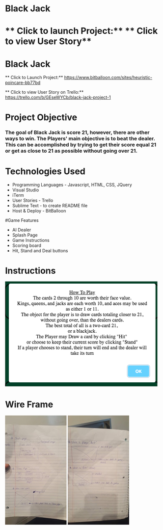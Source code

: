 
# Black Jack
** Click to launch Project:**
** Click to view User Story**
=======
# Black Jack
** Click to Launch Project:** <https://www.bitballoon.com/sites/heuristic-poincare-bb77bd>   

** Click to view User Story on Trello:** <https://trello.com/b/GEseWYCb/black-jack-project-1>


# Project Objective
### The goal of Black Jack is score 21, however, there are other ways to win. The Players' main objective is to beat the dealer. This can be accomplished by trying to get their score equal 21 or get as close to 21 as possible without going over 21. 

# Technologies Used
* Programming Languages - Javascript, HTML, CSS, JQuery
* Visual Studio
* iTerm
* User Stories - Trello
* Sublime Text - to create README file
* Host & Deploy - BitBalloon


#Game Features
* AI Dealer
* Splash Page
* Game Instructions
* Scoring board
* Hit, Stand and Deal buttons

# Instructions
![Wireframe](GameInstructions.png)

# Wire Frame
![Wireframe](WireFrame1.jpg)
![Wireframe](WireFrame2.jpg)





